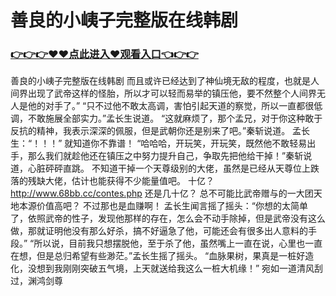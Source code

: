 # 善良的小峓子完整版在线韩剧

### <a href="https://github.com/hytcd/huah/issues/1">👉👉👉♥♥点此进入♥观看入口👈👉👉</a>

善良的小峓子完整版在线韩剧
而且或许已经达到了神仙境无敌的程度，也就是人间界出现了武帝这样的怪胎，所以才可以轻而易举的镇压他，要不然整个人间界无人是他的对手了。”
    “只不过他不敢太高调，害怕引起天道的察觉，所以一直都很低调，不敢施展全部实力。”孟长生说道。
    “这就麻烦了，那个孟兄，对于你这种敢于反抗的精神，我表示深深的佩服，但是武朝你还是别来了吧。”秦斩说道。
    孟长生：“！！！”
    就知道你不靠谱！
    “哈哈哈，开玩笑，开玩笑，既然他不敢轻易出手，那么我们就趁他还在镇压之中努力提升自己，争取先把他给干掉！”秦斩说道，心脏砰砰直跳。
    不知道干掉一个天尊级别的大佬，虽然是已经从天尊位上跌落的残缺大佬，估计也能获得不少能量值吧。
    十亿？
    http://www.68bb.cc/contes.php
    还是几十亿？
    总不可能比武帝赠与的一大团天地本源价值高吧？
    不过那也是血赚啊！
    孟长生闻言摇了摇头：“你想的太简单了，依照武帝的性子，发现他那样的存在，怎么会不动手除掉，但是武帝没有这么做，那就证明他没有那么好杀，搞不好逼急了他，可能还会有很多出人意料的手段。”
    “所以说，目前我只想摆脱他，至于杀了他，虽然嘴上一直在说，心里也一直在想，但是总归希望有些渺茫。”孟长生摇了摇头。
    “血脉果树，果真是一桩好造化，没想到我刚刚突破五气境，上天就送给我这么一桩大机缘！”
    宛如一道清风刮过，渊鸿剑尊
